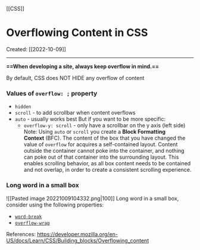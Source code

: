 [[CSS]]

# Overflowing Content in CSS
Created:  [[2022-10-09]]

---
**==When developing a site, always keep overflow in mind.==**


By default, 
    CSS does NOT HIDE any overflow of content


### Values of `overflow: ;` property 
- `hidden`
- `scroll` - to add scrollbar when content overflows
- `auto` - usually works best
  But if you want to be more specific:
    - `overflow-y: scroll` - only have a scrollbar on the y axis (left side)
Note:
Using `auto` or `scroll` you create a **Block Formatting Context** (BFC). 
The content of the box that you have changed the value of `overflow` for acquires a self-contained layout. 
Content outside the container cannot poke into the container, and nothing can poke out of that container into the surrounding layout. 
    This enables scrolling behavior, as all box content needs to be contained and not overlap, in order to create a consistent scrolling experience.


### Long word in a small box
![[Pasted image 20221009104332.png|100]]
Long word in a small box,
consider using the following properties:
- [`word-break`](https://developer.mozilla.org/en-US/docs/Web/CSS/word-break) 
- [`overflow-wrap`](https://developer.mozilla.org/en-US/docs/Web/CSS/overflow-wrap) 






References:
https://developer.mozilla.org/en-US/docs/Learn/CSS/Building_blocks/Overflowing_content